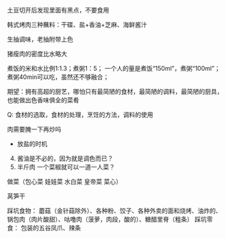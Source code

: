 土豆切开后发现里面有黑点，不要食用

韩式烤肉三种蘸料：干碟、盐+香油+芝麻、海鲜酱汁

生抽调味，老抽附带上色

猪瘦肉的密度比水略大

煮饭的米和水比例1:1.3；煮粥1：5；
一个人的量是煮饭“150ml”，煮粥“100ml”；
煮粥40min可以吃，虽然还不够融合；


期望：拥有高超的厨艺，哪怕只有最简陋的食材，最简陋的调料，最简陋的厨具，也能做出色香味俱全的菜肴


Q:
食材的选取，食材的处理，烹饪的方法，调料的使用



肉需要腌一下再炒吗

- 放盐的时机
4. 酱油是不必的，因为就是调色而已？
5. 半斤肉 一个菜椒就可以一道一人菜？

做菜（包心菜 娃娃菜 水白菜 皇帝菜 菜心）

莴笋干

踩坑食物：
蘑菇（金针菇除外）、各种粉、饺子、各种外卖的面和烧烤、油炸的、锅包肉（肉片酸甜）、咕噜肉（菠萝，肉段，酸的）、糖醋里脊（粗条）
踩坑零食：
包装的五谷凤爪、辣条
